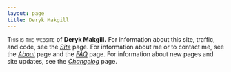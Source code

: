 ```yaml
---
layout: page
title: Deryk Makgill
---
```


<span style="font-variant: small-caps;">This is the website</span> of **Deryk Makgill.** For information about this site, traffic, and code, see the *[Site](/about/site)* page. For information about me or to contact me, see the *[About](/about/deryk)* page and the *[FAQ](/about/faq)* page. For information about new pages and site updates, see the *[Changelog](/changes)* page.

